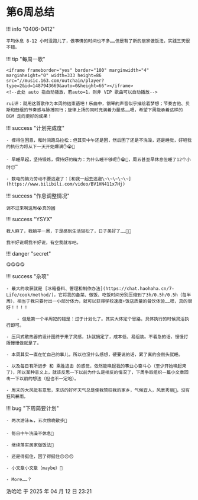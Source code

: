 # 第6周总结

!!! info "0406-0412"

    平均休息 8-12 小时没跑儿了，做事情的时间也不多……但是有了新的居家做饭法，实践三天很不错。
    
!!! tip "每周一歌"

    <iframe frameborder="yes" border="100" marginwidth="4" marginheight="0" width=333 height=86 src="//music.163.com/outchain/player?type=2&id=1487943669&auto=0&height=66"></iframe>
    <!--此处 auto 指自动播放，若auto=1，则非 VIP 歌曲可以自动播放-->

    rui评：就用这首歌作为本周的结束语吧！乐曲中，钢琴的声音似乎描绘着梦想；节奏吉他、贝斯和鼓组的节奏感与脉搏同行；旋律上扬的同时充满着力量感……嗯，希望下周能承着这样的 BGM 走向更好的成果！

!!! success "计划完成度"

    - 撑得住困意，和时间跑马拉松：但其实中午还是困，然后困了还是不洗澡，还是睡觉，好吧我的执行力将从下一天开始爆满✋😭🤚
    
    - 早睡早起，坚持锻炼，保持好的精力：为什么睡不够呢✋😭🤚，周五甚至早休息但睡了12个小时😴

    - 数电的脑力劳动不要逃避了：[和我一起去逃避\~\~\~\~\~](https://www.bilibili.com/video/BV1HN411x7Hj)
    
!!! success "作息调整情况"

    调不过来啊这周😭真的困

!!! success "YSYX"

    我人麻了，我躺平一周，于是感到生活轻松了，日子美好了……🛌💤

    我不好说啊我不好说，有空我就写吧。

!!! danger "secret"

    😋😋😋😋

!!! success "杂项"

    - 最大的收获就是 [冰箱备料、管理和制作办法](https://chat.haohaha.cn/7-Life/cook/method/)，它将我的备菜、做饭、吃饭时间分别压缩到了3h/0.5h/0.5h（每半周），相当于我只要付出一小部分体力，就可以获得学校速度+饭店质量的餐饮体验……嗯，真的很好！！！！
        
        - 但是第一个半周犯的错是：过于计划化了。其实大体定个思路，具体执行的时候灵活执行即可。
    
    - 压风式散热器的设计图终于来了灵感，1h就搞定了，成本低、易组装。不着急的话，慢慢打版慢慢做就是了。
    
    - 本周其实一直在忙自己的事儿，所以也没什么感想，硬要说的话，累了真的会倒头就睡。
    
    - 以及每日有所进步 和 乘胜追击 的感觉，依然能唤起我的事业心奋斗心（至少开始唤起来了），所以某种意义上，就该反思一下以前为什么是相反的情况了，下周争取组织一篇小文章回击一下以前的想法（但也不一定哈）。
    
    - 周末的大风挺有意思，来访的好坏天气总是使我赞叹我的家乡，气候宜人，风景秀丽🥰，没有狂风暴雨。

!!! bug "下周简要计划"

    - 两次游泳🏊‍，五次傍晚散步🚶‍

    - 每日中午洗澡不休息🛀

    - 继续落实居家做饭法🍛

    - 还是得挺住，困了得挺住😣😣😣

    - 小文章小文章（maybe）🤔

    - More……？


浩哈哈 于 2025 年 04 月 12 日 23:21